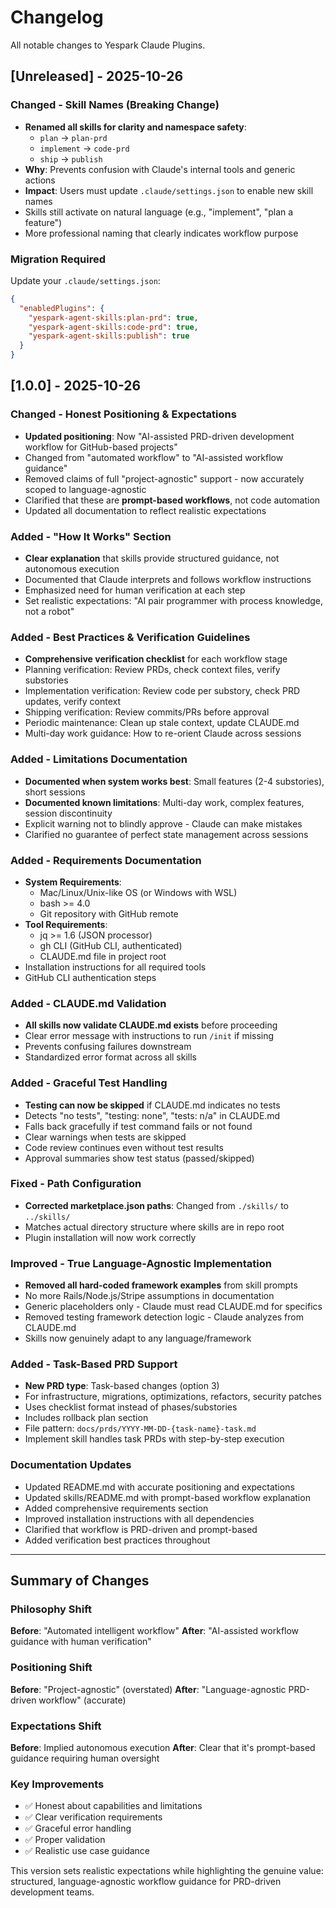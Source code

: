 # Changelog

All notable changes to Yespark Claude Plugins.

## [Unreleased] - 2025-10-26

### Changed - Skill Names (Breaking Change)
- **Renamed all skills for clarity and namespace safety**:
  - `plan` → `plan-prd`
  - `implement` → `code-prd`
  - `ship` → `publish`
- **Why**: Prevents confusion with Claude's internal tools and generic actions
- **Impact**: Users must update `.claude/settings.json` to enable new skill names
- Skills still activate on natural language (e.g., "implement", "plan a feature")
- More professional naming that clearly indicates workflow purpose

### Migration Required
Update your `.claude/settings.json`:
```json
{
  "enabledPlugins": {
    "yespark-agent-skills:plan-prd": true,
    "yespark-agent-skills:code-prd": true,
    "yespark-agent-skills:publish": true
  }
}
```

## [1.0.0] - 2025-10-26

### Changed - Honest Positioning & Expectations
- **Updated positioning**: Now "AI-assisted PRD-driven development workflow for GitHub-based projects"
- Changed from "automated workflow" to "AI-assisted workflow guidance"
- Removed claims of full "project-agnostic" support - now accurately scoped to language-agnostic
- Clarified that these are **prompt-based workflows**, not code automation
- Updated all documentation to reflect realistic expectations

### Added - "How It Works" Section
- **Clear explanation** that skills provide structured guidance, not autonomous execution
- Documented that Claude interprets and follows workflow instructions
- Emphasized need for human verification at each step
- Set realistic expectations: "AI pair programmer with process knowledge, not a robot"

### Added - Best Practices & Verification Guidelines
- **Comprehensive verification checklist** for each workflow stage
- Planning verification: Review PRDs, check context files, verify substories
- Implementation verification: Review code per substory, check PRD updates, verify context
- Shipping verification: Review commits/PRs before approval
- Periodic maintenance: Clean up stale context, update CLAUDE.md
- Multi-day work guidance: How to re-orient Claude across sessions

### Added - Limitations Documentation
- **Documented when system works best**: Small features (2-4 substories), short sessions
- **Documented known limitations**: Multi-day work, complex features, session discontinuity
- Explicit warning not to blindly approve - Claude can make mistakes
- Clarified no guarantee of perfect state management across sessions

### Added - Requirements Documentation
- **System Requirements**:
  - Mac/Linux/Unix-like OS (or Windows with WSL)
  - bash >= 4.0
  - Git repository with GitHub remote
- **Tool Requirements**:
  - jq >= 1.6 (JSON processor)
  - gh CLI (GitHub CLI, authenticated)
  - CLAUDE.md file in project root
- Installation instructions for all required tools
- GitHub CLI authentication steps

### Added - CLAUDE.md Validation
- **All skills now validate CLAUDE.md exists** before proceeding
- Clear error message with instructions to run `/init` if missing
- Prevents confusing failures downstream
- Standardized error format across all skills

### Added - Graceful Test Handling
- **Testing can now be skipped** if CLAUDE.md indicates no tests
- Detects "no tests", "testing: none", "tests: n/a" in CLAUDE.md
- Falls back gracefully if test command fails or not found
- Clear warnings when tests are skipped
- Code review continues even without test results
- Approval summaries show test status (passed/skipped)

### Fixed - Path Configuration
- **Corrected marketplace.json paths**: Changed from `./skills/` to `../skills/`
- Matches actual directory structure where skills are in repo root
- Plugin installation will now work correctly

### Improved - True Language-Agnostic Implementation
- **Removed all hard-coded framework examples** from skill prompts
- No more Rails/Node.js/Stripe assumptions in documentation
- Generic placeholders only - Claude must read CLAUDE.md for specifics
- Removed testing framework detection logic - Claude analyzes from CLAUDE.md
- Skills now genuinely adapt to any language/framework

### Added - Task-Based PRD Support
- **New PRD type**: Task-based changes (option 3)
- For infrastructure, migrations, optimizations, refactors, security patches
- Uses checklist format instead of phases/substories
- Includes rollback plan section
- File pattern: `docs/prds/YYYY-MM-DD-{task-name}-task.md`
- Implement skill handles task PRDs with step-by-step execution

### Documentation Updates
- Updated README.md with accurate positioning and expectations
- Updated skills/README.md with prompt-based workflow explanation
- Added comprehensive requirements section
- Improved installation instructions with all dependencies
- Clarified that workflow is PRD-driven and prompt-based
- Added verification best practices throughout

---

## Summary of Changes

### Philosophy Shift
**Before**: "Automated intelligent workflow"
**After**: "AI-assisted workflow guidance with human verification"

### Positioning Shift
**Before**: "Project-agnostic" (overstated)
**After**: "Language-agnostic PRD-driven workflow" (accurate)

### Expectations Shift
**Before**: Implied autonomous execution
**After**: Clear that it's prompt-based guidance requiring human oversight

### Key Improvements
- ✅ Honest about capabilities and limitations
- ✅ Clear verification requirements
- ✅ Graceful error handling
- ✅ Proper validation
- ✅ Realistic use case guidance

This version sets realistic expectations while highlighting the genuine value: structured, language-agnostic workflow guidance for PRD-driven development teams.
